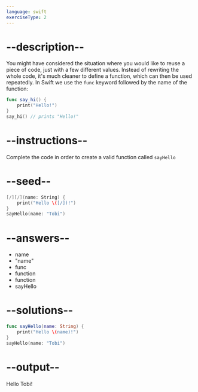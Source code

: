 ```yaml
---
language: swift
exerciseType: 2
---
```


# --description--

You might have considered the situation where you would like to reuse a piece of code, just with a few different values.
Instead of rewriting the whole code, it's much cleaner to define a function, which can then be used repeatedly.
In Swift we use the `func` keyword followed by the name of the function:
```swift
func say_hi() {
	print("Hello!")
}
say_hi() // prints "Hello!"
```

# --instructions--

Complete the code in order to create a valid function called `sayHello`

# --seed--

```swift
[/][/](name: String) {
    print("Hello \([/])!")
}
sayHello(name: "Tobi")
```

# --answers--

- name
- "name"
- func 
- function
- function
- sayHello

# --solutions--

```swift
func sayHello(name: String) {
    print("Hello \(name)!")
}
sayHello(name: "Tobi")
```

# --output--

Hello Tobi!
